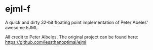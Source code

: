 ejml-f
======

A quick and dirty 32-bit floating point implementation of Peter Abeles' awesome EJML.

All credit to Peter Albeles. The original project can be found here:
https://github.com/lessthanoptimal/ejml
